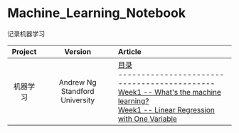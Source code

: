 # Machine_Learning_Notebook
记录机器学习


| Project | Version | Article |
|:-------:|:-------:|:------|
|机器学习|Andrew Ng Standford University|[目录](https://github.com/jzb1128/Machine_Learning_Notebook/blob/main/contents.md)<br>--------------------------------------------<br>[Week1 -- What's the machine learning?](https://github.com/jzb1128/Machine_Learning_Notebook/blob/main/What_is_the_machine_learning.md)<br> [Week1 -- Linear Regression with One Variable](https://github.com/jzb1128/Machine_Learning_Notebook/blob/main/Linear_Regression_with_One_Variable.md)|
